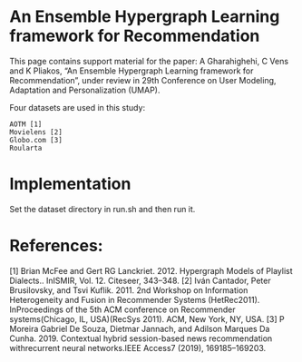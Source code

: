 # An Ensemble Hypergraph Learning framework for Recommendation

This page contains support material for the paper: A Gharahighehi, C Vens and K Pliakos, “An Ensemble Hypergraph Learning framework for Recommendation”, under review in 29th Conference on User Modeling, Adaptation and Personalization (UMAP).

Four datasets are used in this study:

    AOTM [1]
    Movielens [2]
    Globo.com [3]
    Roularta

# Implementation

Set the dataset directory in run.sh and then run it. 

# References:
[1] Brian McFee and Gert RG Lanckriet. 2012. Hypergraph Models of Playlist Dialects.. InISMIR, Vol. 12. Citeseer, 343–348.
[2] Iván Cantador, Peter Brusilovsky, and Tsvi Kuflik. 2011. 2nd Workshop on Information Heterogeneity and Fusion in Recommender Systems (HetRec2011). InProceedings of the 5th ACM conference on Recommender systems(Chicago, IL, USA)(RecSys 2011). ACM, New York, NY, USA.
[3] P Moreira Gabriel De Souza, Dietmar Jannach, and Adilson Marques Da Cunha. 2019. Contextual hybrid session-based news recommendation withrecurrent neural networks.IEEE Access7 (2019), 169185–169203.
